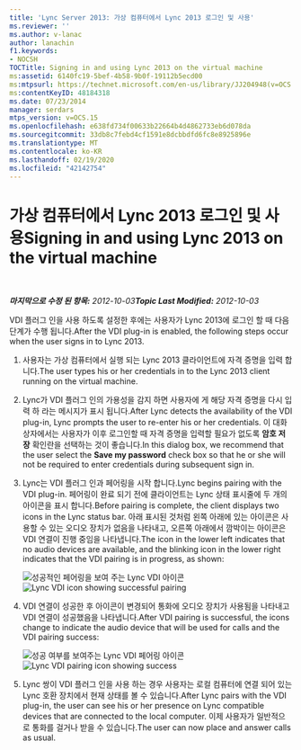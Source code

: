 ```yaml
---
title: 'Lync Server 2013: 가상 컴퓨터에서 Lync 2013 로그인 및 사용'
ms.reviewer: ''
ms.author: v-lanac
author: lanachin
f1.keywords:
- NOCSH
TOCTitle: Signing in and using Lync 2013 on the virtual machine
ms:assetid: 6140fc19-5bef-4b58-9b0f-19112b5ecd00
ms:mtpsurl: https://technet.microsoft.com/en-us/library/JJ204948(v=OCS.15)
ms:contentKeyID: 48184318
ms.date: 07/23/2014
manager: serdars
mtps_version: v=OCS.15
ms.openlocfilehash: e638fd734f00633b22664b4d4862733eb6d078da
ms.sourcegitcommit: 33db8c7febd4cf1591e8dcbbdfd6fc8e8925896e
ms.translationtype: MT
ms.contentlocale: ko-KR
ms.lasthandoff: 02/19/2020
ms.locfileid: "42142754"
---
```

<div data-xmlns="http://www.w3.org/1999/xhtml">

<div class="topic" data-xmlns="http://www.w3.org/1999/xhtml" data-msxsl="urn:schemas-microsoft-com:xslt" data-cs="http://msdn.microsoft.com/">

<div data-asp="https://msdn2.microsoft.com/asp">

# <a name="signing-in-and-using-lync-2013-on-the-virtual-machine"></a><span data-ttu-id="610e1-102">가상 컴퓨터에서 Lync 2013 로그인 및 사용</span><span class="sxs-lookup"><span data-stu-id="610e1-102">Signing in and using Lync 2013 on the virtual machine</span></span>

</div>

<div id="mainSection">

<div id="mainBody">

<span> </span>

<span data-ttu-id="610e1-103">_**마지막으로 수정 된 항목:** 2012-10-03_</span><span class="sxs-lookup"><span data-stu-id="610e1-103">_**Topic Last Modified:** 2012-10-03_</span></span>

<span data-ttu-id="610e1-104">VDI 플러그 인을 사용 하도록 설정한 후에는 사용자가 Lync 2013에 로그인 할 때 다음 단계가 수행 됩니다.</span><span class="sxs-lookup"><span data-stu-id="610e1-104">After the VDI plug-in is enabled, the following steps occur when the user signs in to Lync 2013.</span></span>

1.  <span data-ttu-id="610e1-105">사용자는 가상 컴퓨터에서 실행 되는 Lync 2013 클라이언트에 자격 증명을 입력 합니다.</span><span class="sxs-lookup"><span data-stu-id="610e1-105">The user types his or her credentials in to the Lync 2013 client running on the virtual machine.</span></span>

2.  <span data-ttu-id="610e1-106">Lync가 VDI 플러그 인의 가용성을 감지 하면 사용자에 게 해당 자격 증명을 다시 입력 하 라는 메시지가 표시 됩니다.</span><span class="sxs-lookup"><span data-stu-id="610e1-106">After Lync detects the availability of the VDI plug-in, Lync prompts the user to re-enter his or her credentials.</span></span> <span data-ttu-id="610e1-107">이 대화 상자에서는 사용자가 이후 로그인할 때 자격 증명을 입력할 필요가 없도록 **암호 저장** 확인란을 선택하는 것이 좋습니다.</span><span class="sxs-lookup"><span data-stu-id="610e1-107">In this dialog box, we recommend that the user select the **Save my password** check box so that he or she will not be required to enter credentials during subsequent sign in.</span></span>

3.  <span data-ttu-id="610e1-108">Lync는 VDI 플러그 인과 페어링을 시작 합니다.</span><span class="sxs-lookup"><span data-stu-id="610e1-108">Lync begins pairing with the VDI plug-in.</span></span> <span data-ttu-id="610e1-109">페어링이 완료 되기 전에 클라이언트는 Lync 상태 표시줄에 두 개의 아이콘을 표시 합니다.</span><span class="sxs-lookup"><span data-stu-id="610e1-109">Before pairing is complete, the client displays two icons in the Lync status bar.</span></span> <span data-ttu-id="610e1-110">아래 표시된 것처럼 왼쪽 아래에 있는 아이콘은 사용할 수 있는 오디오 장치가 없음을 나타내고, 오른쪽 아래에서 깜박이는 아이콘은 VDI 연결이 진행 중임을 나타냅니다.</span><span class="sxs-lookup"><span data-stu-id="610e1-110">The icon in the lower left indicates that no audio devices are available, and the blinking icon in the lower right indicates that the VDI pairing is in progress, as shown:</span></span>
    
    <span data-ttu-id="610e1-111">![성공적인 페어링을 보여 주는 Lync VDI 아이콘](images/JJ204948.303d618c-4bc8-41c4-8553-2475de0d395e(OCS.15).png "성공적인 페어링을 보여 주는 Lync VDI 아이콘")</span><span class="sxs-lookup"><span data-stu-id="610e1-111">![Lync VDI icon showing successful pairing](images/JJ204948.303d618c-4bc8-41c4-8553-2475de0d395e(OCS.15).png "Lync VDI icon showing successful pairing")</span></span>  

4.  <span data-ttu-id="610e1-112">VDI 연결이 성공한 후 아이콘이 변경되어 통화에 오디오 장치가 사용됨을 나타내고 VDI 연결이 성공했음을 나타냅니다.</span><span class="sxs-lookup"><span data-stu-id="610e1-112">After VDI pairing is successful, the icons change to indicate the audio device that will be used for calls and the VDI pairing success:</span></span>
    
    <span data-ttu-id="610e1-113">![성공 여부를 보여주는 Lync VDI 페어링 아이콘](images/JJ204948.57be3387-a3e5-4949-831e-f5ff9fcc5598(OCS.15).png "성공 여부를 보여주는 Lync VDI 페어링 아이콘")</span><span class="sxs-lookup"><span data-stu-id="610e1-113">![Lync VDI pairing icon showing success](images/JJ204948.57be3387-a3e5-4949-831e-f5ff9fcc5598(OCS.15).png "Lync VDI pairing icon showing success")</span></span>  

5.  <span data-ttu-id="610e1-114">Lync 쌍이 VDI 플러그 인을 사용 하는 경우 사용자는 로컬 컴퓨터에 연결 되어 있는 Lync 호환 장치에서 현재 상태를 볼 수 있습니다.</span><span class="sxs-lookup"><span data-stu-id="610e1-114">After Lync pairs with the VDI plug-in, the user can see his or her presence on Lync compatible devices that are connected to the local computer.</span></span> <span data-ttu-id="610e1-115">이제 사용자가 일반적으로 통화를 걸거나 받을 수 있습니다.</span><span class="sxs-lookup"><span data-stu-id="610e1-115">The user can now place and answer calls as usual.</span></span>

</div>

<span> </span>

</div>

</div>

</div>

